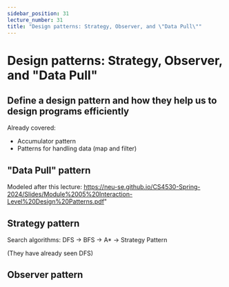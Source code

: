 ```yaml
---
sidebar_position: 31
lecture_number: 31
title: "Design patterns: Strategy, Observer, and \"Data Pull\""
---
```


# Design patterns: Strategy, Observer, and "Data Pull"

## Define a design pattern and how they help us to design programs efficiently

Already covered:
- Accumulator pattern
- Patterns for handling data (map and filter)

## "Data Pull" pattern

Modeled after this lecture: https://neu-se.github.io/CS4530-Spring-2024/Slides/Module%2005%20Interaction-Level%20Design%20Patterns.pdf"

## Strategy pattern

Search algorithms: DFS -> BFS -> A* -> Strategy Pattern

(They have already seen DFS)

## Observer pattern

